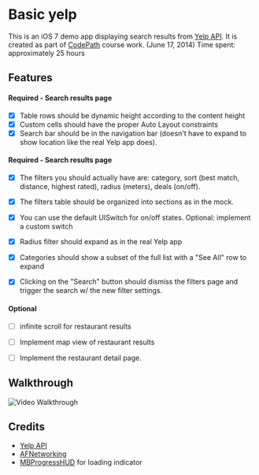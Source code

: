 Basic yelp
======


This is an iOS 7 demo app displaying search results from [Yelp API](http://www.yelp.com/developers/documentation). It is created as part of [CodePath](http://codepath.com/) course work. (June 17, 2014)
Time spent: approximately 25 hours

Features
---------
#### Required - Search results page
- [x] Table rows should be dynamic height according to the content height
- [x] Custom cells should have the proper Auto Layout constraints
- [x] Search bar should be in the navigation bar (doesn't have to expand to show location like the real Yelp app does).

#### Required - Search results page
- [x] The filters you should actually have are: category, sort (best match, distance, highest rated), radius (meters), deals (on/off).
- [x] The filters table should be organized into sections as in the mock.
- [x] You can use the default UISwitch for on/off states. Optional: implement a custom switch
- [x] Radius filter should expand as in the real Yelp app
- [x] Categories should show a subset of the full list with a "See All" row to expand
- [x] Clicking on the "Search" button should dismiss the filters page and trigger the search w/ the new filter settings.


#### Optional
- [ ] infinite scroll for restaurant results
- [ ] Implement map view of restaurant results
- [ ]  Implement the restaurant detail page.
 

Walkthrough
------------
![Video Walkthrough](flicks-walkthrough.gif)

Credits
---------
* [Yelp API](http://www.yelp.com/developers/documentation)
* [AFNetworking](https://github.com/AFNetworking/AFNetworking)
* [MBProgressHUD](https://github.com/matej/MBProgressHUD) for loading indicator
